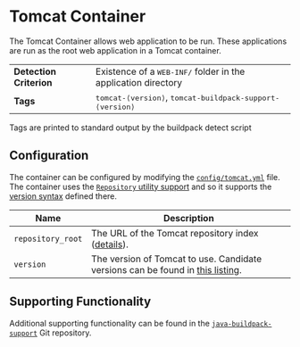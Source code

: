 # Tomcat Container
The Tomcat Container allows web application to be run.  These applications are run as the root web application in a Tomcat container.

<table>
  <tr>
    <td><strong>Detection Criterion</strong></td><td>Existence of a <tt>WEB-INF/</tt> folder in the application directory</td>
  </tr>
  <tr>
    <td><strong>Tags</strong></td><td><tt>tomcat-&lang;version&rang;</tt>, <tt>tomcat-buildpack-support-&lang;version&rang;</tt></td>
  </tr>
</table>
Tags are printed to standard output by the buildpack detect script


## Configuration
The container can be configured by modifying the [`config/tomcat.yml`][tomcat_yml] file.  The container uses the [`Repository` utility support][util_repositories] and so it supports the [version syntax][version_syntax] defined there.

[tomcat_yml]: ../config/tomcat.yml
[util_repositories]: util-repositories.md
[version_syntax]: util-repositories.md#version-syntax-and-ordering

| Name | Description
| ---- | -----------
| `repository_root` | The URL of the Tomcat repository index ([details][util_repositories]).
| `version` | The version of Tomcat to use. Candidate versions can be found in [this listing][tomcat_index_yml].

[tomcat_index_yml]: http://download.pivotal.io.s3.amazonaws.com/tomcat/lucid/x86_64/index.yml


## Supporting Functionality
Additional supporting functionality can be found in the [`java-buildpack-support`][java_buildpack_support] Git repository.

[java_buildpack_support]: https://github.com/cloudfoundry/java-buildpack-support
